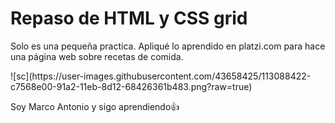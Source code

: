 <h1>Repaso de HTML y CSS grid</h1>
<p>Solo es una pequeña practica. Apliqué lo aprendido en platzi.com para hace una página web sobre recetas 
de comida.</p>
![sc](https://user-images.githubusercontent.com/43658425/113088422-c7568e00-91a2-11eb-8d12-68426361b483.png?raw=true)

<p>Soy Marco Antonio y sigo aprendiendo👍</p>
